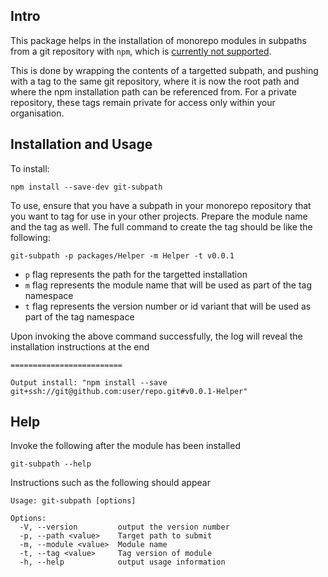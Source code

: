 ## Intro

This package helps in the installation of monorepo modules in subpaths from a git repository with `npm`, which is [currently not supported](https://github.com/npm/npm/issues/2974).

This is done by wrapping the contents of a targetted subpath, and pushing with a tag to the same git repository, where it is now the root path and where the npm installation path can be referenced from. For a private repository, these tags remain private for access only within your organisation.

## Installation and Usage

To install:
```
npm install --save-dev git-subpath
```

To use, ensure that you have a subpath in your monorepo repository that you want to tag for use in your other projects. Prepare the module name and the tag as well. The full command to create the tag should be like the following:
```
git-subpath -p packages/Helper -m Helper -t v0.0.1
```
- `p` flag represents the path for the targetted installation
- `m` flag represents the module name that will be used as part of the tag namespace
- `t` flag represents the version number or id variant that will be used as part of the tag namespace

Upon invoking the above command successfully, the log will reveal the installation instructions at the end
```
=========================

Output install: "npm install --save git+ssh://git@github.com:user/repo.git#v0.0.1-Helper"
```

## Help

Invoke the following after the module has been installed
```
git-subpath --help
```
Instructions such as the following should appear
```
Usage: git-subpath [options]

Options:
  -V, --version         output the version number
  -p, --path <value>    Target path to submit
  -m, --module <value>  Module name
  -t, --tag <value>     Tag version of module
  -h, --help            output usage information
```